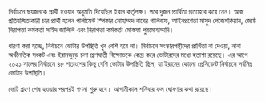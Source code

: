 নির্বাচনে ছয়জনকে প্রার্থী হওয়ার অনুমতি দিয়েছিল ইরান কর্তৃপক্ষ। পরে দুজন প্রার্থিতা প্রত্যাহার করে নেন। আজ প্রতিদ্বন্দ্বিতাকারী চার প্রার্থী হলেন পার্লামেন্ট স্পিকার মোহাম্মদ বাঘের গালিবাফ, আইনপ্রণেতা মাসুদ পেজেশকিয়ান, জ্যেষ্ঠ নিরাপত্তা কর্মকর্তা সাইদ জালিলি এবং নিরাপত্তা কর্মকর্তা মোস্তফা পুরমোহাম্মদি।

ধারণা করা হচ্ছে, নির্বাচনে ভোটার উপস্থিতি খুব বেশি হবে না। নির্বাচনে সংস্কারপন্থীদের প্রার্থিতা না দেওয়া, নানা অর্থনৈতিক সংকট এবং ইরানজুড়ে চলা প্রাণঘাতী বিক্ষোভকে কেন্দ্র করে ভোটারদের মধ্যে হতাশা রয়েছে। এর আগে ২০২১ সালের নির্বাচনে ৪৮ শতাংশের কিছু বেশি ভোটার উপস্থিতি ছিল, যা ইরানের কোনো প্রেসিডেন্ট নির্বাচনে সর্বনিম্ন ভোটার উপস্থিতি।

ভোট গ্রহণ শেষ হওয়ার পরপরই গণনা শুরু হবে। আগামীকাল শনিবার ফল ঘোষণার কথা রয়েছে।
